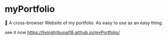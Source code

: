 # myPortfolio
:herb:  A cross-browser Website of my portfolio. As easy to use as an easy thing. 

see it now  https://livingtribunal18.github.io/myPortfolio/
